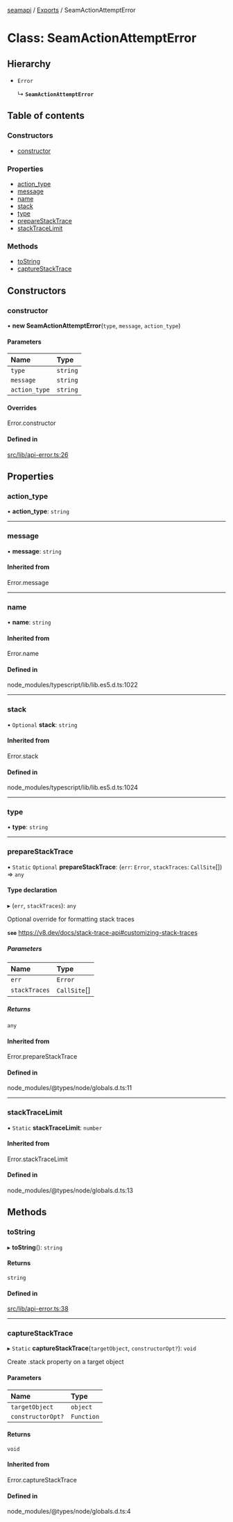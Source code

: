 [seamapi](../README.md) / [Exports](../modules.md) / SeamActionAttemptError

# Class: SeamActionAttemptError

## Hierarchy

- `Error`

  ↳ **`SeamActionAttemptError`**

## Table of contents

### Constructors

- [constructor](SeamActionAttemptError.md#constructor)

### Properties

- [action\_type](SeamActionAttemptError.md#action_type)
- [message](SeamActionAttemptError.md#message)
- [name](SeamActionAttemptError.md#name)
- [stack](SeamActionAttemptError.md#stack)
- [type](SeamActionAttemptError.md#type)
- [prepareStackTrace](SeamActionAttemptError.md#preparestacktrace)
- [stackTraceLimit](SeamActionAttemptError.md#stacktracelimit)

### Methods

- [toString](SeamActionAttemptError.md#tostring)
- [captureStackTrace](SeamActionAttemptError.md#capturestacktrace)

## Constructors

### constructor

• **new SeamActionAttemptError**(`type`, `message`, `action_type`)

#### Parameters

| Name | Type |
| :------ | :------ |
| `type` | `string` |
| `message` | `string` |
| `action_type` | `string` |

#### Overrides

Error.constructor

#### Defined in

[src/lib/api-error.ts:26](https://github.com/seamapi/javascript/blob/main/src/lib/api-error.ts#L26)

## Properties

### action\_type

• **action\_type**: `string`

___

### message

• **message**: `string`

#### Inherited from

Error.message

___

### name

• **name**: `string`

#### Inherited from

Error.name

#### Defined in

node_modules/typescript/lib/lib.es5.d.ts:1022

___

### stack

• `Optional` **stack**: `string`

#### Inherited from

Error.stack

#### Defined in

node_modules/typescript/lib/lib.es5.d.ts:1024

___

### type

• **type**: `string`

___

### prepareStackTrace

▪ `Static` `Optional` **prepareStackTrace**: (`err`: `Error`, `stackTraces`: `CallSite`[]) => `any`

#### Type declaration

▸ (`err`, `stackTraces`): `any`

Optional override for formatting stack traces

**`see`** https://v8.dev/docs/stack-trace-api#customizing-stack-traces

##### Parameters

| Name | Type |
| :------ | :------ |
| `err` | `Error` |
| `stackTraces` | `CallSite`[] |

##### Returns

`any`

#### Inherited from

Error.prepareStackTrace

#### Defined in

node_modules/@types/node/globals.d.ts:11

___

### stackTraceLimit

▪ `Static` **stackTraceLimit**: `number`

#### Inherited from

Error.stackTraceLimit

#### Defined in

node_modules/@types/node/globals.d.ts:13

## Methods

### toString

▸ **toString**(): `string`

#### Returns

`string`

#### Defined in

[src/lib/api-error.ts:38](https://github.com/seamapi/javascript/blob/main/src/lib/api-error.ts#L38)

___

### captureStackTrace

▸ `Static` **captureStackTrace**(`targetObject`, `constructorOpt?`): `void`

Create .stack property on a target object

#### Parameters

| Name | Type |
| :------ | :------ |
| `targetObject` | `object` |
| `constructorOpt?` | `Function` |

#### Returns

`void`

#### Inherited from

Error.captureStackTrace

#### Defined in

node_modules/@types/node/globals.d.ts:4

